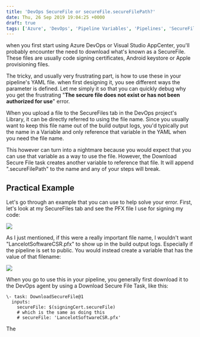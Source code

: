 ```yaml
---
title: 'DevOps SecureFile or secureFile.secureFilePath?'
date: Thu, 26 Sep 2019 19:04:25 +0000
draft: true
tags: ['Azure', 'DevOps', 'Pipeline Variables', 'Pipelines', 'SecureFile', 'tutorial']
---
```


when you first start using Azure DevOps or Visual Studio AppCenter, you'll probably encounter the need to download what's known as a SecureFile. These files are usually code signing certificates, Android keystore or Apple provisioning files.

The tricky, and usually very frustrating part, is how to use these in your pipeline's YAML file. when first designing it, you see different ways the parameter is defined. Let me simply it so that you can quickly debug why you get the frustrating "**The secure file does not exist or has not been authorized for use**" error.

When you upload a file to the SecureFiles tab in the DevOps project's Library, it can be directly referred to using the file name. Since you usually want to keep this file name out of the build output logs, you'd typically put the name in a Variable and only reference that variable in the YAML when you need the file name.

This however can turn into a nightmare because you would expect that you can use that variable as a way to use the file. However, the Download Secure File task creates another variable to reference that file. It will append ".secureFilePath" to the name and any of your steps will break.

Practical Example
-----------------

Let's go through an example that you can use to help solve your error. First, let's look at my SecureFiles tab and see the PFX file I use for signing my code:

![](/dvlup-blog/wp-content/uploads/2019/09/image.png)

As I just mentioned, if this were a really important file name, I wouldn't want "LancelotSoftwareCSR.pfx" to show up in the build output logs. Especially if the pipeline is set to public. You would instead create a variable that has the value of that filename:

![](/dvlup-blog/wp-content/uploads/2019/09/image-2.png)

When you go to use this in your pipeline, you generally first download it to the DevOps agent by using a Download Secure File Task, like this:

```
\- task: DownloadSecureFile@1
  inputs:
    secureFile: $(signingCert.secureFile)
    # which is the same as doing this 
    # secureFile: 'LancelotSoftwareCSR.pfx'
```

The